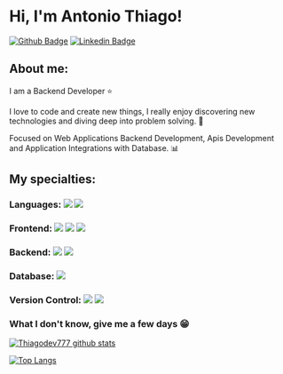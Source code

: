 # Hi, I'm Antonio Thiago!

[![Github Badge](https://img.shields.io/badge/-Github-000?style=flat-square&logo=Github&logoColor=white&link=https://github.com/Thiagodev777)](https://github.com/Thiagodev777)
[![Linkedin Badge](https://img.shields.io/badge/-LinkedIn-blue?style=flat-square&logo=Linkedin&logoColor=white&link=https://www.linkedin.com/in/antônio-thiago-75673a22a/)](https://www.linkedin.com/in/antônio-thiago-75673a22a/)

## About me:

I am a Backend Developer ⭐

I love to code and create new things, I really enjoy discovering new technologies and diving deep into problem solving. 🎯

Focused on Web Applications Backend Development, Apis Development and Application Integrations with Database. 📊

## My specialties:

### Languages: <img src="https://img.shields.io/badge/javascript%20-%23323330.svg?&style=for-the-badge&logo=javascript&logoColor=%23F7DF1E"/> <img src="https://img.shields.io/badge/typescript%20-%23007ACC.svg?&style=for-the-badge&logo=typescript&logoColor=white"/>

### Frontend: <img src="https://img.shields.io/badge/html5%20-%23E34F26.svg?&style=for-the-badge&logo=html5&logoColor=white"/> <img src="https://img.shields.io/badge/css3%20-%231572B6.svg?&style=for-the-badge&logo=css3&logoColor=white"/> <img src="https://img.shields.io/badge/react%20-%2320232a.svg?&style=for-the-badge&logo=react&logoColor=%2361DAFB"/>

### Backend: <img src="https://img.shields.io/badge/node.js%20-%2343853D.svg?&style=for-the-badge&logo=node.js&logoColor=white"/> <img src="https://img.shields.io/badge/Express.js-000000?style=for-the-badge&logo=express&logoColor=white"/>

### Database: <img src ="https://img.shields.io/badge/MySQL-005C84?style=for-the-badge&logo=mysql&logoColor=white"/>

### Version Control: <img src="https://img.shields.io/badge/git%20-F05032.svg?&style=for-the-badge&logo=git&logoColor=white"/> <img src="https://img.shields.io/badge/github%20-%23121011.svg?&style=for-the-badge&logo=github&logoColor=white"/>


### What I don't know, give me a few days 😁

[![Thiagodev777 github stats](https://github-readme-stats.vercel.app/api?username=Thiagodev777&show_icons=true&title_color=fff&icon_color=37aaff&text_color=f8f8f2&bg_color=171c24&count_private=true)](https://github.com/Thiagodev777)

[![Top Langs](https://github-readme-stats.vercel.app/api/top-langs/?username=Thiagodev777&layout=compact&text_color=f8f8f2&hide=java&bg_color=171c24)](https://github.com/Thiagodev777)
    

  
